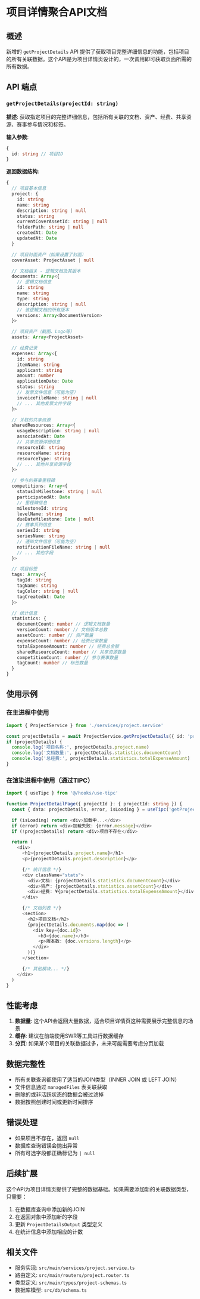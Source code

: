 # 项目详情聚合API文档

## 概述

新增的 `getProjectDetails` API 提供了获取项目完整详细信息的功能，包括项目的所有关联数据。这个API是为项目详情页设计的，一次调用即可获取页面所需的所有数据。

## API 端点

### `getProjectDetails(projectId: string)`

**描述**: 获取指定项目的完整详细信息，包括所有关联的文档、资产、经费、共享资源、赛事参与情况和标签。

**输入参数**:

```typescript
{
  id: string // 项目ID
}
```

**返回数据结构**:

```typescript
{
  // 项目基本信息
  project: {
    id: string
    name: string
    description: string | null
    status: string
    currentCoverAssetId: string | null
    folderPath: string | null
    createdAt: Date
    updatedAt: Date
  }

  // 项目封面资产（如果设置了封面）
  coverAsset: ProjectAsset | null

  // 文档相关 - 逻辑文档及其版本
  documents: Array<{
    // 逻辑文档信息
    id: string
    name: string
    type: string
    description: string | null
    // 该逻辑文档的所有版本
    versions: Array<DocumentVersion>
  }>

  // 项目资产（截图、Logo等）
  assets: Array<ProjectAsset>

  // 经费记录
  expenses: Array<{
    id: string
    itemName: string
    applicant: string
    amount: number
    applicationDate: Date
    status: string
    // 发票文件信息（可能为空）
    invoiceFileName: string | null
    // ... 其他发票文件字段
  }>

  // 关联的共享资源
  sharedResources: Array<{
    usageDescription: string | null
    associatedAt: Date
    // 共享资源详细信息
    resourceId: string
    resourceName: string
    resourceType: string
    // ... 其他共享资源字段
  }>

  // 参与的赛事里程碑
  competitions: Array<{
    statusInMilestone: string | null
    participatedAt: Date
    // 里程碑信息
    milestoneId: string
    levelName: string
    dueDateMilestone: Date | null
    // 赛事系列信息
    seriesId: string
    seriesName: string
    // 通知文件信息（可能为空）
    notificationFileName: string | null
    // ... 其他字段
  }>

  // 项目标签
  tags: Array<{
    tagId: string
    tagName: string
    tagColor: string | null
    tagCreatedAt: Date
  }>

  // 统计信息
  statistics: {
    documentCount: number // 逻辑文档数量
    versionCount: number // 文档版本总数
    assetCount: number // 资产数量
    expenseCount: number // 经费记录数量
    totalExpenseAmount: number // 经费总金额
    sharedResourceCount: number // 共享资源数量
    competitionCount: number // 参与赛事数量
    tagCount: number // 标签数量
  }
}
```

## 使用示例

### 在主进程中使用

```typescript
import { ProjectService } from './services/project.service'

const projectDetails = await ProjectService.getProjectDetails({ id: 'project-id' })
if (projectDetails) {
  console.log('项目名称:', projectDetails.project.name)
  console.log('文档数量:', projectDetails.statistics.documentCount)
  console.log('总经费:', projectDetails.statistics.totalExpenseAmount)
}
```

### 在渲染进程中使用（通过TIPC）

```typescript
import { useTipc } from '@/hooks/use-tipc'

function ProjectDetailPage({ projectId }: { projectId: string }) {
  const { data: projectDetails, error, isLoading } = useTipc('getProjectDetails', { id: projectId })

  if (isLoading) return <div>加载中...</div>
  if (error) return <div>加载失败: {error.message}</div>
  if (!projectDetails) return <div>项目不存在</div>

  return (
    <div>
      <h1>{projectDetails.project.name}</h1>
      <p>{projectDetails.project.description}</p>

      {/* 统计信息 */}
      <div className="stats">
        <div>文档: {projectDetails.statistics.documentCount}</div>
        <div>资产: {projectDetails.statistics.assetCount}</div>
        <div>经费: ¥{projectDetails.statistics.totalExpenseAmount}</div>
      </div>

      {/* 文档列表 */}
      <section>
        <h2>项目文档</h2>
        {projectDetails.documents.map(doc => (
          <div key={doc.id}>
            <h3>{doc.name}</h3>
            <p>版本数: {doc.versions.length}</p>
          </div>
        ))}
      </section>

      {/* 其他模块... */}
    </div>
  )
}
```

## 性能考虑

1. **数据量**: 这个API会返回大量数据，适合项目详情页这种需要展示完整信息的场景
2. **缓存**: 建议在前端使用SWR等工具进行数据缓存
3. **分页**: 如果某个项目的关联数据过多，未来可能需要考虑分页加载

## 数据完整性

- 所有关联查询都使用了适当的JOIN类型（INNER JOIN 或 LEFT JOIN）
- 文件信息通过 `managedFiles` 表关联获取
- 删除的或非活跃状态的数据会被过滤掉
- 数据按照创建时间或更新时间排序

## 错误处理

- 如果项目不存在，返回 `null`
- 数据库查询错误会抛出异常
- 所有可选字段都正确标记为 `| null`

## 后续扩展

这个API为项目详情页提供了完整的数据基础。如果需要添加新的关联数据类型，只需要：

1. 在数据库查询中添加新的JOIN
2. 在返回对象中添加新的字段
3. 更新 `ProjectDetailsOutput` 类型定义
4. 在统计信息中添加相应的计数

## 相关文件

- 服务实现: `src/main/services/project.service.ts`
- 路由定义: `src/main/routers/project.router.ts`
- 类型定义: `src/main/types/project-schemas.ts`
- 数据库模型: `src/db/schema.ts`
